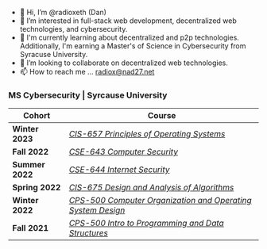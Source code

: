 - 👋 Hi, I’m @radioxeth (Dan)
- 👀 I’m interested in full-stack web development, decentralized web technologies, and cybersecurity.
- 🌱 I'm currently learning about decentralized and p2p technologies. Additionally, I'm earning a Master's of Science in Cybersecurity from Syracuse University.
- 💞️ I’m looking to collaborate on decentralized web technologies.
- 📫 How to reach me ... radiox@nad27.net

<!---
radioxeth/radioxeth is a ✨ special ✨ repository because its `README.md` (this file) appears on your GitHub profile.
You can click the Preview link to take a look at your changes.
--->
### MS Cybersecurity | Syrcause University

|Cohort|Course|
|---|---|
|**Winter 2023**|*[CIS-657 Principles of Operating Systems](https://github.com/radioxeth/cis-657-principles-of-operating-systems/blob/main/README.md#cis-657-principles-of-operating-systems)*|
|**Fall 2022**|[*CSE-643 Computer Security*](https://github.com/radioxeth/cse-643-computer-security/blob/main/README.md#cse-643-computer-security)|
|**Summer 2022**|[*CSE-644 Internet Security*](https://github.com/radioxeth/cse-644-internet-security/blob/main/README.md#cse-644-internet-security)|
|**Spring 2022**|[*CIS-675 Design and Analysis of Algorithms*](https://github.com/radioxeth/cis-675-algorithms)|
|**Winter 2022**|[*CPS-500 Computer Organization and Operating System Design*](https://github.com/radioxeth/cps-500-computer-organization-and-os-design)|
|**Fall 2021**|[*CPS-500 Intro to Programming and Data Structures*](https://github.com/radioxeth/cps-500-programming-and-data-structures)|
